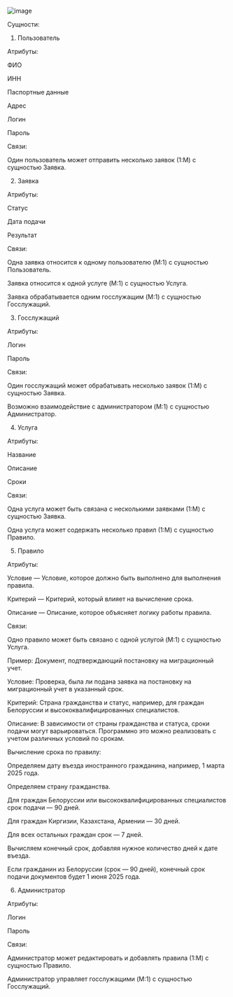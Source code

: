 ![image](https://github.com/user-attachments/assets/66849243-4652-436f-9218-9a2dbfa2dcd3)



Сущности:


1. Пользователь

Атрибуты:

ФИО

ИНН

Паспортные данные

Адрес

Логин

Пароль

Связи:

Один пользователь может отправить несколько заявок (1:M) с сущностью Заявка.


2. Заявка

Атрибуты:

Статус

Дата подачи

Результат

Связи:

Одна заявка относится к одному пользователю (M:1) с сущностью Пользователь.

Заявка относится к одной услуге (M:1) с сущностью Услуга.

Заявка обрабатывается одним госслужащим (M:1) с сущностью Госслужащий.


3. Госслужащий

Атрибуты:

Логин

Пароль

Связи:

Один госслужащий может обрабатывать несколько заявок (1:M) с сущностью Заявка.

Возможно взаимодействие с администратором (M:1) с сущностью Администратор.


4. Услуга

Атрибуты:

Название

Описание

Сроки

Связи:

Одна услуга может быть связана с несколькими заявками (1:M) с сущностью Заявка.

Одна услуга может содержать несколько правил (1:M) с сущностью Правило.


5. Правило

Атрибуты:

Условие — Условие, которое должно быть выполнено для выполнения правила.

Критерий — Критерий, который влияет на вычисление срока.

Описание — Описание, которое объясняет логику работы правила.

Связи:

Одно правило может быть связано с одной услугой (M:1) с сущностью Услуга.

Пример: Документ, подтверждающий постановку на миграционный учет.

Условие: Проверка, была ли подана заявка на постановку на миграционный учет в указанный срок.

Критерий: Страна гражданства и статус, например, для граждан Белоруссии и высококвалифицированных специалистов.

Описание: В зависимости от страны гражданства и статуса, сроки подачи могут варьироваться. Программно это можно реализовать с учетом различных условий по срокам.

Вычисление срока по правилу:

Определяем дату въезда иностранного гражданина, например, 1 марта 2025 года.

Определяем страну гражданства.

Для граждан Белоруссии или высококвалифицированных специалистов срок подачи — 90 дней.

Для граждан Киргизии, Казахстана, Армении — 30 дней.

Для всех остальных граждан срок — 7 дней.

Вычисляем конечный срок, добавляя нужное количество дней к дате въезда.

Если гражданин из Белоруссии (срок — 90 дней), конечный срок подачи документов будет 1 июня 2025 года.


6. Администратор

Атрибуты:

Логин

Пароль

Связи:

Администратор может редактировать и добавлять правила (1:M) с сущностью Правило.

Администратор управляет госслужащими (M:1) с сущностью Госслужащий.



